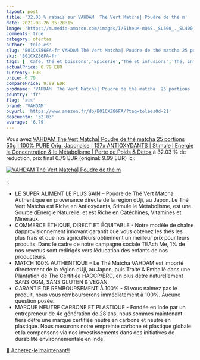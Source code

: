 ```yaml
---
layout: post
title: '32.03 % rabais sur VAHDAM  Thé Vert Matcha| Poudre de thé m'
date: 2021-08-26 05:28:15
image: 'https://m.media-amazon.com/images/I/51heuM-mQ6S._SL500_._SL400_.jpg'
comments: true
category: ofertas
author: 'tole.es'
slug: 'B01CXZ86FA-fr VAHDAM Thé Vert Matcha| Poudre de thé matcha 25 portions...'
sku: 'B01CXZ86FA-fr'
tags: [ 'Café, thé et boissons','Epicerie','Thé et infusions','Thé, infusion et chocolat chaud','vahdam','Épicerie', ]
actualPrice: 6.79 EUR
currency: EUR
price: 6.79
comparePrice: 9.99 EUR
prodname: 'VAHDAM  Thé Vert Matcha| Poudre de thé matcha  25 portions  50g | 100% PURE  Orig. Japonaise | 137x ANTIOXYDANTS | Stimule l Energie  la Concentration & le Métabolisme | Perte de Poids & Detox'
country: 'fr'
flag: '🇫🇷'
brand: 'VAHDAM'
buyurl: 'https://www.amazon.fr/dp/B01CXZ86FA/?tag=tolees0d-21'
descuento: '32.03'
average: '6.79'
---
```


Vous avez [VAHDAM  Thé Vert Matcha| Poudre de thé matcha  25 portions  50g | 100% PURE  Orig. Japonaise | 137x ANTIOXYDANTS | Stimule l Energie  la Concentration & le Métabolisme | Perte de Poids & Detox](https://www.amazon.fr/dp/B01CXZ86FA/?tag=tolees0d-21)  à  32.03 % de réduction, prix final  6.79 EUR (original: 9.99 EUR) ici:

[![VAHDAM  Thé Vert Matcha| Poudre de thé m](https://m.media-amazon.com/images/I/51heuM-mQ6S._SL500_._SL400_.jpg)](https://www.amazon.fr/dp/B01CXZ86FA/?tag=tolees0d-21)

ℹ️:

- LE SUPER ALIMENT LE PLUS SAIN – Poudre de Thé Vert Matcha Authentique en provenance directe de la région dUji, au Japon. Le Thé Vert Matcha est Riche en Antioxydants, Stimule le Métabolisme, est une Source dEnergie Naturelle, et est Riche en Catéchines, Vitamines et Minéraux.
- COMMERCE ÉTHIQUE, DIRECT ET ÉQUITABLE - Notre modèle de chaîne dapprovisionnement innovant garantit que vous obtenez les thés les plus frais et que nos agriculteurs obtiennent un meilleur prix pour leurs produits. Dans le cadre de notre campagne sociale TEAch Me, 1% de nos revenus sont redirigés vers léducation des enfants de nos producteurs.
- MATCH 100% AUTHENTIQUE – Le Thé Matcha VAHDAM est importé directement de la région dUji, au Japon, puis Traité & Emballé dans une Plantation de Thé Certifiée HACCP/BRC, en plus dêtre naturellement SANS OGM, SANS GLUTEN & VEGAN.
- GARANTIE DE REMBOURSEMENT À 100% - Si vous naimez pas le produit, nous vous rembourserons immédiatement à 100%. Aucune question posée.
- MARQUE NEUTRE CARBONE ET PLASTIQUE - Fondée en Inde par un entrepreneur de 4e génération de 28 ans, nous sommes maintenant fiers dêtre une marque certifiée neutre en carbone et neutre en plastique. Nous mesurons notre empreinte carbone et plastique globale et la compensons via nos investissements dans des initiatives de durabilité environnementale en Inde.

[🛒 Achetez-le maintenant!!](https://www.amazon.fr/dp/B01CXZ86FA/?tag=tolees0d-21)
